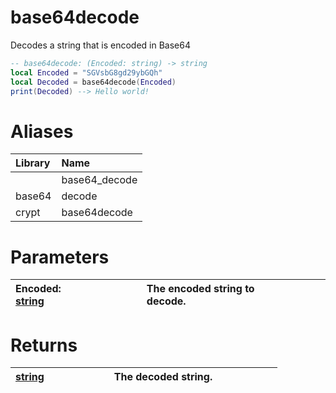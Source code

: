 # base64decode
Decodes a string that is encoded in Base64
```lua
-- base64decode: (Encoded: string) -> string
local Encoded = "SGVsbG8gd29ybGQh"
local Decoded = base64decode(Encoded)
print(Decoded) --> Hello world!
```
# Aliases
| Library | Name |
| :- | :- |
| | base64_decode |
| base64 | decode |
| crypt | base64decode |
# Parameters
| Encoded: [string](https://create.roblox.com/docs/luau/strings)&emsp;&emsp;&emsp;&emsp;&emsp;&emsp; | The encoded string to decode.&emsp;&emsp;&emsp;&emsp;&emsp;&emsp;|
| :-------- | :------- |
# Returns
| [string](https://create.roblox.com/docs/luau/strings)&emsp;&emsp;&emsp;&emsp;&emsp;&emsp; | The decoded string.&emsp;&emsp;&emsp;&emsp;&emsp;&emsp; |
| :-------- | :------- |
